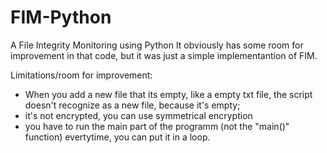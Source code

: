 # FIM-Python
A File Integrity Monitoring using Python
It obviously has some room for improvement in that code, but it was just a simple implementantion of FIM.

Limitations/room for improvement:
  - When you add a new file that its empty, like a empty txt file, the script doesn't recognize as a new file, because it's empty;
  - it's not encrypted, you can use symmetrical encryption
  - you have to run the main part of the programm (not the "main()" function) evertytime, you can put it in a loop.
